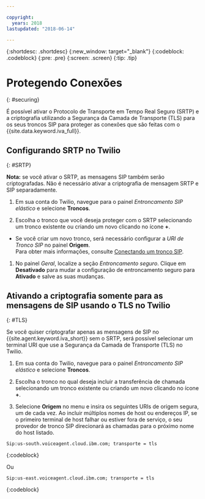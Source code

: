 ```yaml
---

copyright:
  years: 2018
lastupdated: "2018-06-14"

---
```


{:shortdesc: .shortdesc}
{:new_window: target="_blank"}
{:codeblock: .codeblock}
{:pre: .pre}
{:screen: .screen}
{:tip: .tip}


# Protegendo Conexões
{: #securing}

É possível ativar o Protocolo de Transporte em Tempo Real Seguro (SRTP) e a criptografia utilizando a Segurança da
Camada de Transporte (TLS) para os seus troncos SIP para proteger as conexões que são feitas com o
{{site.data.keyword.iva_full}}.

## Configurando SRTP no Twilio
{: #SRTP}

**Nota:** se você ativar o SRTP, as mensagens SIP também serão criptografadas. Não é necessário ativar a
criptografia de mensagem SRTP e SIP separadamente.

1. Em sua conta do Twilio, navegue para o painel _Entroncamento SIP elástico_ e selecione **Troncos**.

1. Escolha o tronco que você deseja proteger com o SRTP selecionando um tronco existente ou criando um novo clicando no ícone
**+**.

  * Se você criar um novo tronco, será necessário configurar a _URI de Tronco SIP_ no painel **Origem**.  
Para obter mais informações, consulte [Conectando um tronco SIP](connect-SIP.html).

1. No painel _Geral_, localize a seção _Entroncamento seguro_. Clique em
**Desativado** para mudar a configuração de entroncamento seguro para **Ativado** e salve
as suas mudanças.

## Ativando a criptografia somente para as mensagens de SIP usando o TLS no Twilio
{: #TLS}

Se você quiser criptografar apenas as mensagens de SIP no {{site.agent.keyword.iva_short}} sem o SRTP, será possível
selecionar um terminal URI que use a Segurança da Camada de Transporte (TLS) no Twilio.

1. Em sua conta do Twilio, navegue para o painel _Entroncamento SIP elástico_ e selecione **Troncos**.

1. Escolha o tronco no qual deseja incluir a transferência de chamada selecionando um tronco existente ou criando um novo clicando no ícone **+**.

1. Selecione **Origem** no menu e insira os seguintes URIs de origem segura, um de cada vez. Ao incluir múltiplos nomes de host ou endereços IP, se o primeiro terminal de host falhar ou estiver fora de serviço, o seu
provedor de tronco SIP direcionará as chamadas para o próximo nome do host listado.

```
Sip:us-south.voiceagent.cloud.ibm.com; transporte = tls
```
{:codeblock}

Ou

```
Sip:us-east.voiceagent.cloud.ibm.com; transporte = tls
```
{:codeblock}

